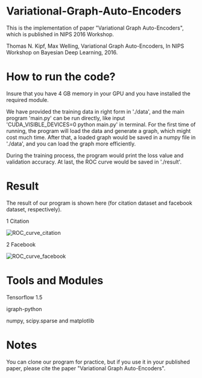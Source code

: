 # Variational-Graph-Auto-Encoders
This is the implementation of paper "Variational Graph Auto-Encoders", which is published in NIPS 2016 Workshop.

Thomas N. Kipf, Max Welling, Variational Graph Auto-Encoders, In NIPS Workshop on Bayesian Deep Learning, 2016.

# How to run the code?
Insure that you have 4 GB memory in your GPU and you have installed the required module.

We have provided the training data in right form in './data', and the main program 'main.py' can be run directly, like input 'CUDA_VISIBLE_DEVICES=0 python main.py' in terminal. For the first time of running, the program will load the data and generate a graph, which might cost much time. After that, a loaded graph would be saved in a numpy file in './data', and you can load the graph more efficiently.

During the training process, the program would print the loss value and validation accuracy. At last, the ROC curve would be saved in './result'.

# Result
The result of our program is shown here (for citation dataset and facebook dataset, respectively).

1 Citation

![ROC_curve_citation](https://github.com/limaosen0/Variational-Graph-Auto-Encoders/blob/master/result/ROC_curve_citation_.png)

2 Facebook

![ROC_curve_facebook](https://github.com/limaosen0/Variational-Graph-Auto-Encoders/blob/master/result/ROC_curve_facebook_.png)

# Tools and Modules
Tensorflow 1.5

igraph-python

numpy, scipy.sparse and matplotlib

# Notes

You can clone our program for practice, but if you use it in your published paper, please cite the paper "Variational Graph Auto-Encoders".
